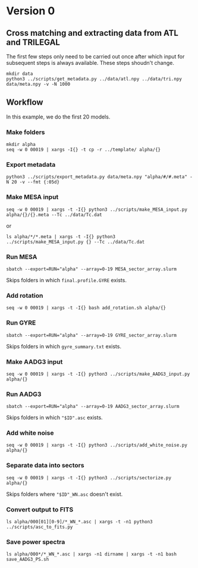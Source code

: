 # Version 0

## Cross matching and extracting data from ATL and TRILEGAL

The first few steps only need to be carried out once after which input
for subsequent steps is always available.  These steps shoudn't
change.

    mkdir data
    python3 ../scripts/get_metadata.py ../data/atl.npy ../data/tri.npy data/meta.npy -v -N 1000

## Workflow

In this example, we do the first 20 models.

### Make folders

    mkdir alpha
    seq -w 0 00019 | xargs -I{} -t cp -r ../template/ alpha/{}

### Export metadata

    python3 ../scripts/export_metadata.py data/meta.npy "alpha/#/#.meta" -N 20 -v --fmt {:05d}

### Make MESA input

    seq -w 0 00019 | xargs -t -I{} python3 ../scripts/make_MESA_input.py alpha/{}/{}.meta --Tc ../data/Tc.dat

or

    ls alpha/*/*.meta | xargs -t -I{} python3 ../scripts/make_MESA_input.py {} --Tc ../data/Tc.dat

### Run MESA

    sbatch --export=RUN="alpha" --array=0-19 MESA_sector_array.slurm

Skips folders in which ``final.profile.GYRE`` exists.

### Add rotation

    seq -w 0 00019 | xargs -t -I{} bash add_rotation.sh alpha/{}

### Run GYRE

    sbatch --export=RUN="alpha" --array=0-19 GYRE_sector_array.slurm

Skips folders in which ``gyre_summary.txt`` exists.

### Make AADG3 input

    seq -w 0 00019 | xargs -t -I{} python3 ../scripts/make_AADG3_input.py alpha/{}

### Run AADG3

    sbatch --export=RUN="alpha" --array=0-19 AADG3_sector_array.slurm

Skips folders in which ``"$ID".asc`` exists.

### Add white noise

    seq -w 0 00019 | xargs -t -I{} python3 ../scripts/add_white_noise.py alpha/{}

### Separate data into sectors

    seq -w 0 00019 | xargs -t -I{} python3 ../scripts/sectorize.py alpha/{}

Skips folders where ``"$ID"_WN.asc`` doesn't exist.

### Convert output to FITS

    ls alpha/000[01][0-9]/*_WN_*.asc | xargs -t -n1 python3 ../scripts/asc_to_fits.py

### Save power spectra

    ls alpha/000*/*_WN_*.asc | xargs -n1 dirname | xargs -t -n1 bash save_AADG3_PS.sh

